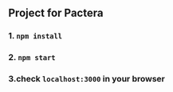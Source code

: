 ## Project for Pactera

### 1. `npm install`

### 2. `npm start`

### 3.check `localhost:3000` in your browser